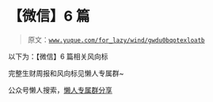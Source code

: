 # 【微信】6 篇

> 原文：[`www.yuque.com/for_lazy/wind/gwdu0bqotexloatb`](https://www.yuque.com/for_lazy/wind/gwdu0bqotexloatb)

以下为：【微信】6 篇相关风向标

完整生财周报和风向标见懒人专属群~

公众号懒人搜索，[懒人专属群分享](https://lazybook.fun/#/blog/group)